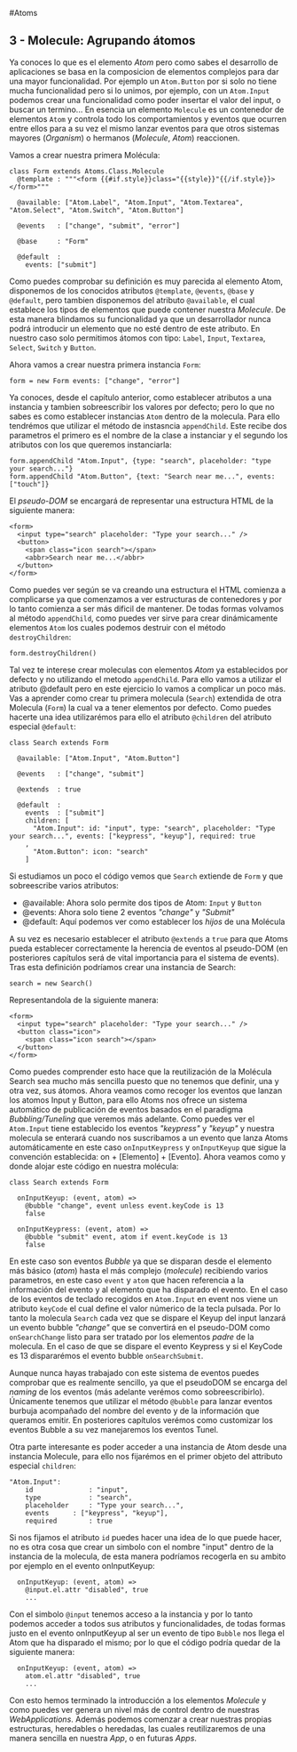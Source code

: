 #Atoms
## 3 - Molecule: Agrupando átomos
Ya conoces lo que es el elemento *Atom* pero como sabes el desarrollo de aplicaciones se basa en la composicion de elementos complejos para dar una mayor funcionalidad. Por ejemplo un `Atom.Button` por si solo no tiene mucha funcionalidad pero si lo unimos, por ejemplo, con un `Atom.Input` podemos crear una funcionalidad como poder insertar el valor del input, o buscar un termino... En esencia un elemento `Molecule` es un contenedor de elementos `Atom` y controla todo los comportamientos y eventos que ocurren entre ellos para a su vez el mismo lanzar eventos para que otros sistemas mayores (*Organism*) o hermanos (*Molecule*, *Atom*) reaccionen. 

Vamos a crear nuestra primera Molécula:

```
class Form extends Atoms.Class.Molecule
  @template : """<form {{#if.style}}class="{{style}}"{{/if.style}}></form>"""

  @available: ["Atom.Label", "Atom.Input", "Atom.Textarea", "Atom.Select", "Atom.Switch", "Atom.Button"]

  @events   : ["change", "submit", "error"]

  @base     : "Form"

  @default  :
    events: ["submit"]
```

Como puedes comprobar su definición es muy parecida al elemento Atom, disponemos de los conocidos atributos `@template`, `@events`, `@base` y `@default`, pero tambien disponemos del atributo  `@available`, el cual establece los tipos de elementos que puede contener nuestra *Molecule*. De esta manera blindamos su funcionalidad ya que un desarrollador nunca podrá introducir un elemento que no esté dentro de este atributo. En nuestro caso solo permitimos átomos con tipo: `Label`, `Input`, `Textarea`, `Select`, `Switch` y `Button`.

Ahora vamos a crear nuestra primera instancia `Form`:

```
form = new Form events: ["change", "error"]
```

Ya conoces, desde el capítulo anterior, como establecer atributos a una instancia y tambien sobreescribir los valores por defecto; pero lo que no sabes es como establecer instancias `Atom` dentro de la molecula. Para ello tendrémos que utilizar el método de instasncia `appendChild`. Este recibe dos parametros el primero es el nombre de la clase a instanciar y el segundo los atributos con los que queremos instanciarla: 

```
form.appendChild "Atom.Input", {type: "search", placeholder: "type your search..."}
form.appendChild "Atom.Button", {text: "Search near me...", events: ["touch"]}
```

El *pseudo-DOM* se encargará de representar una estructura HTML de la siguiente manera:

```
<form>
  <input type="search" placeholder: "Type your search..." />
  <button>
    <span class="icon search"></span>
    <abbr>Search near me...</abbr>
  </button>
</form>
```

Como puedes ver según se va creando una estructura el HTML comienza a complicarse ya que comenzamos a ver estructuras de contenedores y por lo tanto comienza a ser más dificil de mantener. De todas formas volvamos al método `appendChild`, como puedes ver sirve para crear dinámicamente elementos `Atom` los cuales podemos destruir con el método `destroyChildren`:

```
form.destroyChildren()
```

Tal vez te interese crear moleculas con elementos *Atom* ya establecidos por defecto y no utilizando el metodo `appendChild`. Para ello vamos a utilizar el atributo @default pero en este ejercicio lo vamos a complicar un poco más. Vas a aprender como crear tu primera molecula (`Search`) extendida de otra Molecula (`Form`) la cual va a tener elementos por defecto. Como puedes hacerte una idea utilizarémos para ello el atributo `@children` del atributo especial `@default`: 

```
class Search extends Form

  @available: ["Atom.Input", "Atom.Button"]

  @events   : ["change", "submit"]

  @extends  : true

  @default  :
    events  : ["submit"]
    children: [
      "Atom.Input": id: "input", type: "search", placeholder: "Type your search...", events: ["keypress", "keyup"], required: true
    ,
      "Atom.Button": icon: "search"
    ]
```

Si estudiamos un poco el código vemos que `Search` extiende de `Form` y que sobreescribe varios atributos:

  - @available: Ahora solo permite dos tipos de Atom: `Input` y `Button`
  - @events: Ahora solo tiene 2 eventos *"change"* y *"Submit"*
  - @default: Aquí podemos ver como establecer los *hijos* de una Molécula

A su vez es necesario establecer el atributo `@extends` a `true` para que Atoms pueda establecer correctamente la herencia de eventos al pseudo-DOM (en posteriores capítulos será de vital importancia para el sistema de events). Tras esta definición podríamos crear una instancia de Search:

```
search = new Search()
```

Representandola de la siguiente manera:

```
<form>
  <input type="search" placeholder: "Type your search..." />
  <button class="icon">
    <span class="icon search"></span>
  </button>
</form>
```

Como puedes comprender esto hace que la reutilización de la Molécula Search sea mucho más sencilla puesto que no tenemos que definir, una y otra vez, sus átomos. Ahora veamos como recoger los eventos que lanzan los atomos Input y Button, para ello Atoms nos ofrece un sistema automático de publicación de eventos basados en el paradigma *Bubbling/Tuneling* que veremos más adelante. Como puedes ver el `Atom.Input` tiene establecido los eventos *"keypress"* y *"keyup"* y nuestra molecula se enterará cuando nos suscribamos a un evento que lanza Atoms automáticamente en este caso `onInputKeypress` y `onInputKeyup` que sigue la convención establecida: on + [Elemento] + [Evento]. Ahora veamos como y donde alojar este código en nuestra molécula:

```
class Search extends Form

  onInputKeyup: (event, atom) =>
    @bubble "change", event unless event.keyCode is 13
    false

  onInputKeypress: (event, atom) =>
    @bubble "submit" event, atom if event.keyCode is 13
    false
```

En este caso son eventos *Bubble* ya que se disparan desde el elemento más básico (*atom*) hasta el más complejo (*molecule*) recibiendo varios parametros, en este caso `event` y `atom` que hacen referencia a la información del evento y al elemento que ha disparado el evento. En el caso de los eventos de teclado recogidos en `Atom.Input` en event nos viene un atributo `keyCode` el cual define el valor númerico de la tecla pulsada. Por lo tanto la molecula `Search` cada vez que se dispare el Keyup del input lanzará un evento bubble *"change"* que se convertirá en el pseudo-DOM como `onSearchChange` listo para ser tratado por los elementos *padre* de la molecula. En el caso de que se dispare el evento Keypress y si el KeyCode es 13 dispararémos el evento bubble `onSearchSubmit`.

Aunque nunca hayas trabajado con este sistema de eventos puedes comprobar que es realmente sencillo, ya que el pseudoDOM se encarga del *naming* de los eventos (más adelante verémos como sobreescribirlo). Únicamente tenemos que utilizar el método `@bubble` para lanzar eventos burbuja acompañado del nombre del evento y de la información que queramos emitir. En posteriores capítulos verémos como customizar los eventos Bubble a su vez manejaremos los eventos Tunel.

Otra parte interesante es poder acceder a una instancia de Atom desde una instancia Molecule, para ello nos fijarémos en el primer objeto del attributo especial `children`:

```
"Atom.Input": 
	id 				: "input", 
	type 			: "search", 
	placeholder 	: "Type your search...", 
	events 		: ["keypress", "keyup"], 
	required 		: true
```

Si nos fijamos el atributo `id` puedes hacer una idea de lo que puede hacer, no es otra cosa que crear un simbolo con el nombre "input" dentro de la instancia de la molecula, de esta manera podríamos recogerla en su ambito por ejemplo en el evento onInputKeyup:

```
  onInputKeyup: (event, atom) =>
    @input.el.attr "disabled", true
    ...
```

Con el simbolo `@input` tenemos acceso a la instancia y por lo tanto podemos acceder a todos sus atributos y funcionalidades, de todas formas justo en el evento onInputKeyup al ser un evento de tipo `Bubble` nos llega el Atom que ha disparado el mismo; por lo que el código podría quedar de la siguiente manera:

```
  onInputKeyup: (event, atom) =>
    atom.el.attr "disabled", true
	...
```

Con esto hemos terminado la introducción a los elementos *Molecule* y como puedes ver genera un nivel más de control dentro de nuestras *WebApplications*. Además podemos comenzar a crear nuestras propias estructuras, heredables o heredadas, las cuales reutilizaremos de una manera sencilla en nuestra *App*, o en futuras *Apps*.